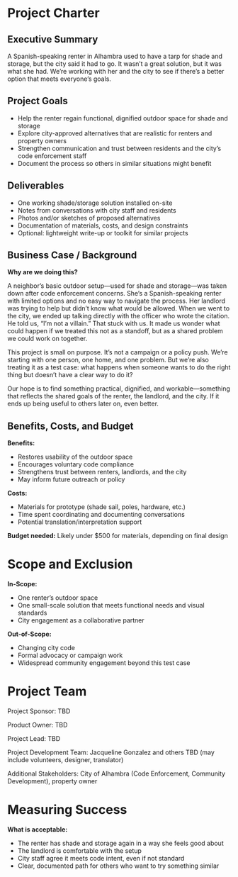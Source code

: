 # Project Charter 

## Executive Summary
A Spanish-speaking renter in Alhambra used to have a tarp for shade and storage, but the city said it had to go. It wasn’t a great solution, but it was what she had. We’re working with her and the city to see if there’s a better option that meets everyone’s goals.

## Project Goals
- Help the renter regain functional, dignified outdoor space for shade and storage  
- Explore city-approved alternatives that are realistic for renters and property owners  
- Strengthen communication and trust between residents and the city’s code enforcement staff  
- Document the process so others in similar situations might benefit  

## Deliverables
- One working shade/storage solution installed on-site  
- Notes from conversations with city staff and residents  
- Photos and/or sketches of proposed alternatives  
- Documentation of materials, costs, and design constraints  
- Optional: lightweight write-up or toolkit for similar projects

## Business Case / Background

**Why are we doing this?**

A neighbor’s basic outdoor setup—used for shade and storage—was taken down after code enforcement concerns. She’s a Spanish-speaking renter with limited options and no easy way to navigate the process. Her landlord was trying to help but didn’t know what would be allowed. When we went to the city, we ended up talking directly with the officer who wrote the citation. He told us, “I’m not a villain.” That stuck with us. It made us wonder what could happen if we treated this not as a standoff, but as a shared problem we could work on together.

This project is small on purpose. It’s not a campaign or a policy push. We’re starting with one person, one home, and one problem. But we’re also treating it as a test case: what happens when someone wants to do the right thing but doesn’t have a clear way to do it?

Our hope is to find something practical, dignified, and workable—something that reflects the shared goals of the renter, the landlord, and the city. If it ends up being useful to others later on, even better.

## Benefits, Costs, and Budget

**Benefits:**
- Restores usability of the outdoor space  
- Encourages voluntary code compliance  
- Strengthens trust between renters, landlords, and the city  
- May inform future outreach or policy

**Costs:**
- Materials for prototype (shade sail, poles, hardware, etc.)  
- Time spent coordinating and documenting conversations  
- Potential translation/interpretation support

**Budget needed:**
Likely under $500 for materials, depending on final design

# Scope and Exclusion

**In-Scope:**
- One renter’s outdoor space  
- One small-scale solution that meets functional needs and visual standards  
- City engagement as a collaborative partner

**Out-of-Scope:**
- Changing city code  
- Formal advocacy or campaign work  
- Widespread community engagement beyond this test case
    
# Project Team
Project Sponsor: TBD

Product Owner: TBD

Project Lead: TBD

Project Development Team: Jacqueline Gonzalez and others TBD (may include volunteers, designer, translator)

Additional Stakeholders: City of Alhambra (Code Enforcement, Community Development), property owner


# Measuring Success
**What is acceptable:**
- The renter has shade and storage again in a way she feels good about  
- The landlord is comfortable with the setup  
- City staff agree it meets code intent, even if not standard  
- Clear, documented path for others who want to try something similar


